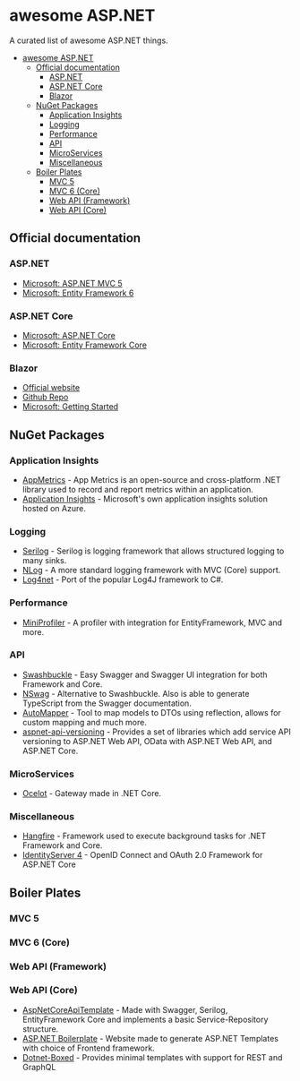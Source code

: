 # awesome ASP.NET

A curated list of awesome ASP.NET things.

- [awesome ASP.NET](#awesome-aspnet)
  - [Official documentation](#official-documentation)
    - [ASP.NET](#aspnet)
    - [ASP.NET Core](#aspnet-core)
    - [Blazor](#blazor)
  - [NuGet Packages](#nuget-packages)
    - [Application Insights](#application-insights)
    - [Logging](#logging)
    - [Performance](#performance)
    - [API](#api)
    - [MicroServices](#microservices)
    - [Miscellaneous](#miscellaneous)
  - [Boiler Plates](#boiler-plates)
    - [MVC 5](#mvc-5)
    - [MVC 6 (Core)](#mvc-6-core)
    - [Web API (Framework)](#web-api-framework)
    - [Web API (Core)](#web-api-core)

## Official documentation

### ASP.NET

- [Microsoft: ASP.NET MVC 5](https://docs.microsoft.com/en-us/aspnet/mvc/mvc5)
- [Microsoft: Entity Framework 6](https://docs.microsoft.com/en-us/ef/ef6/)

### ASP.NET Core

- [Microsoft: ASP.NET Core](https://docs.microsoft.com/en-us/aspnet/core/mvc/overview?view=aspnetcore-2.2)
- [Microsoft: Entity Framework Core](https://docs.microsoft.com/en-us/ef/core/)

### Blazor

- [Official website](https://blazor.net)
- [Github Repo](https://github.com/aspnet/Blazor)
- [Microsoft: Getting Started](https://docs.microsoft.com/en-us/aspnet/core/client-side/spa/blazor/get-started?view=aspnetcore-3.0&tabs=visual-studio)

## NuGet Packages

### Application Insights

- [AppMetrics](https://app-metrics.io/) - App Metrics is an open-source and cross-platform .NET library used to record and report metrics within an application.
- [Application Insights](https://docs.microsoft.com/en-us/azure/azure-monitor/app/asp-net) - Microsoft's own application insights solution hosted on Azure.

### Logging

- [Serilog](https://serilog.net/) - Serilog is logging framework that allows structured logging to many sinks.
- [NLog](https://nlog-project.org/) - A more standard logging framework with MVC (Core) support.
- [Log4net](https://logging.apache.org/log4net/) - Port of the popular Log4J framework to C#.

### Performance

- [MiniProfiler](https://miniprofiler.com) - A profiler with integration for EntityFramework, MVC and more.

### API

- [Swashbuckle](https://github.com/domaindrivendev/Swashbuckle) - Easy Swagger and Swagger UI integration for both Framework and Core.
- [NSwag](https://github.com/RicoSuter/NSwag) - Alternative to Swashbuckle. Also is able to generate TypeScript from the Swagger documentation.
- [AutoMapper](https://automapper.org/) - Tool to map models to DTOs using reflection, allows for custom mapping and much more.
- [aspnet-api-versioning](https://github.com/Microsoft/aspnet-api-versioning) - Provides a set of libraries which add service API versioning to ASP.NET Web API, OData with ASP.NET Web API, and ASP.NET Core.

### MicroServices

- [Ocelot](https://github.com/ThreeMammals/Ocelot) - Gateway made in .NET Core.

### Miscellaneous

- [Hangfire](https://www.hangfire.io/) - Framework used to execute background tasks for .NET Framework and Core.
- [IdentityServer 4](https://identityserver.io/) - OpenID Connect and OAuth 2.0 Framework for ASP.NET Core

## Boiler Plates

### MVC 5

### MVC 6 (Core)

### Web API (Framework)

### Web API (Core)

- [AspNetCoreApiTemplate](https://github.com/bartdebever/AspNetCoreApiTemplate) - Made with Swagger, Serilog, EntityFramework Core and implements a basic Service-Repository structure.
- [ASP.NET Boilerplate](https://aspnetboilerplate.com/Templates) - Website made to generate ASP.NET Templates with choice of Frontend framework.
- [Dotnet-Boxed](https://github.com/Dotnet-Boxed/Templates) - Provides minimal templates with support for REST and GraphQL
